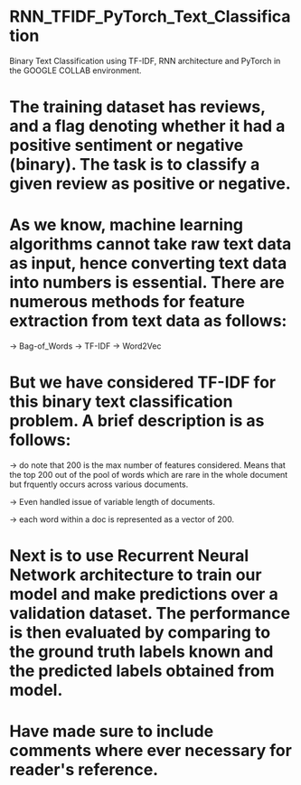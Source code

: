 # RNN_TFIDF_PyTorch_Text_Classification
Binary Text Classification using TF-IDF, RNN architecture and PyTorch in the GOOGLE COLLAB environment.

# The training dataset has reviews, and a flag denoting whether it had a positive sentiment or negative (binary). The task is to classify a given review as positive or negative. 

# As we know, machine learning algorithms cannot take raw text data as input, hence converting text data into numbers is essential. There are numerous methods for feature extraction from text data as follows: 
-> Bag-of_Words
-> TF-IDF 
-> Word2Vec
# But we have considered TF-IDF for this binary text classification problem. A brief description is as follows: 
-> do note that 200 is the max number of features considered. Means that the top 200 out of the pool of words which are rare in the whole document but frquently occurs across various documents. 

-> Even handled issue of variable length of documents. 

-> each word within a doc is represented as a vector of 200. 

# Next is to use Recurrent Neural Network architecture to train our model and make predictions over a validation dataset. The performance is then evaluated by comparing to the ground truth labels known and the predicted labels obtained from model. 

# Have made sure to include comments where ever necessary for reader's reference. 


